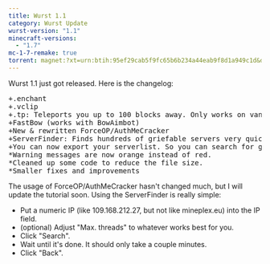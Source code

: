 ```yaml
---
title: Wurst 1.1
category: Wurst Update
wurst-version: "1.1"
minecraft-versions:
  - "1.7"
mc-1-7-remake: true
torrent: magnet:?xt=urn:btih:95ef29cab5f9fc65b6b234a44eab9f8d1a949c1d&dn=Wurst%201.1%20REMAKE&tr=udp%3a%2f%2ftracker.opentrackr.org%3a1337%2fannounce&tr=udp%3a%2f%2f9.rarbg.com%3a2810%2fannounce&tr=udp%3a%2f%2fopen.tracker.cl%3a1337%2fannounce&tr=udp%3a%2f%2fexodus.desync.com%3a6969%2fannounce&tr=udp%3a%2f%2ftracker.openbittorrent.com%3a6969%2fannounce&tr=http%3a%2f%2fopenbittorrent.com%3a80%2fannounce&tr=udp%3a%2f%2fwww.torrent.eu.org%3a451%2fannounce&tr=udp%3a%2f%2fvibe.sleepyinternetfun.xyz%3a1738%2fannounce&tr=udp%3a%2f%2ftracker2.dler.org%3a80%2fannounce&tr=udp%3a%2f%2ftracker.torrent.eu.org%3a451%2fannounce&tr=udp%3a%2f%2ftracker.tiny-vps.com%3a6969%2fannounce&tr=udp%3a%2f%2ftracker.srv00.com%3a6969%2fannounce&tr=udp%3a%2f%2ftracker.pomf.se%3a80%2fannounce&tr=http%3a%2f%2ftracker.openbittorrent.com%3a80%2fannounce&tr=udp%3a%2f%2ftracker.ololosh.space%3a6969%2fannounce&tr=udp%3a%2f%2ftracker.moeking.me%3a6969%2fannounce&tr=udp%3a%2f%2fretracker.netbynet.ru%3a2710%2fannounce&tr=udp%3a%2f%2fopentor.org%3a2710%2fannounce&tr=udp%3a%2f%2fopen.stealth.si%3a80%2fannounce
---
```

Wurst 1.1 just got released. Here is the changelog:

<pre>
+.enchant
+.vclip
+.tp: Teleports you up to 100 blocks away. Only works on vanilla servers.
+FastBow (works with BowAimbot)
+New & rewritten ForceOP/AuthMeCracker
+ServerFinder: Finds hundreds of griefable servers very quickly.
+You can now export your serverlist. So you can search for griefable servers and then share them.
*Warning messages are now orange instead of red.
*Cleaned up some code to reduce the file size.
*Smaller fixes and improvements
</pre>

The usage of ForceOP/AuthMeCracker hasn't changed much, but I will update the tutorial soon.
Using the ServerFinder is really simple:

- Put a numeric IP (like 109.168.212.27, but not like mineplex.eu) into the IP field.
- (optional) Adjust "Max. threads" to whatever works best for you.
- Click "Search".
- Wait until it's done. It should only take a couple minutes.
- Click "Back".

